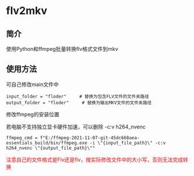 # flv2mkv

## 简介

使用Python和ffmpeg批量转换flv格式文件到mkv

## 使用方法

可自己修改main文件中



```python3
input_folder = "floder"  	# 替换为包含FLV文件的文件夹路径
output_folder = "floder" 	 # 替换为输出MKV文件的文件夹路径
```

修改ffmpeg的安装位置

若电脑不支持独立显卡硬件加速，可以删除 -c:v h264_nvenc 

```
ffmpeg_cmd = f"E:/ffmpeg-2021-11-07-git-45dc668aea-essentials_build/bin/ffmpeg.exe -i \"{input_file_path}\" -c:v h264_nvenc \"{output_file_path}\""
```


<font color=red>注意自己的文件格式是Flv还是flv，按实际修改文件中的大小写，否则无法完成转换</font>
